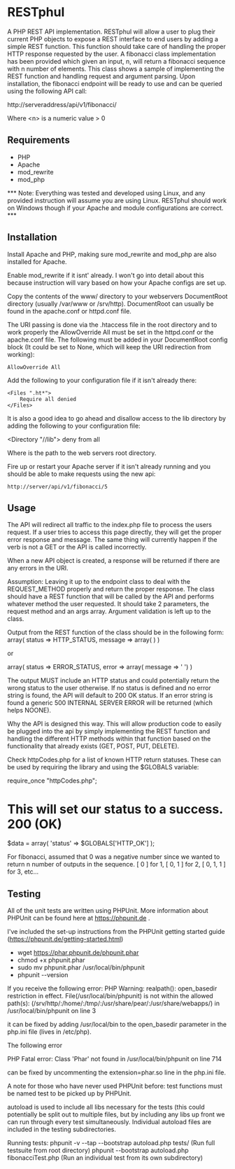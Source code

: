 # RESTphul

A PHP REST API implementation. RESTphul will allow a user to plug their current PHP objects to expose a REST interface to end users by adding a simple REST function. This function should take care of handling the proper HTTP response requested by the user. A fibonacci class implementation has been provided which given an input, n, will return a fibonacci sequence with n number of elements. This class shows a sample of implementing the REST function and handling request and argument parsing. Upon installation, the fibonacci endpoint will be ready to use and can be queried using the following API call:

http://serveraddress/api/v1/fibonacci/<n>

Where \<n\> is a numeric value > 0


## Requirements
- PHP
- Apache
- mod_rewrite
- mod_php

*** Note: Everything was tested and developed using Linux, and any provided instruction will assume you are using Linux. RESTphul should work on Windows though if your Apache and module configurations are correct. ***


## Installation
Install Apache and PHP, making sure mod_rewrite and mod_php are also installed for Apache.

Enable mod_rewrite if it isnt' already. I won't go into detail about this because instruction will vary based on how your Apache configs are set up.

Copy the contents of the www/ directory to your webservers DocumentRoot directory (usually /var/www or /srv/http). DocumentRoot can usually be found in the apache.conf or httpd.conf file. 

The URI passing is done via the .htaccess file in the root directory and to work properly the AllowOverride All must be set in the httpd.conf or the apache.conf file. The following must be added in your DocumentRoot config block (It could be set to None, which will keep the URI redirection from working):

    AllowOverride All
    

Add the following to your configuration file if it isn't already there:

    <Files ".ht*">
        Require all denied
    </Files>

It is also a good idea to go ahead and disallow access to the lib directory by adding the following to your configuration file:

<Directory "/<DocumentRoot>/lib">
    deny from all
</Directory>

Where <DocumentRoot> is the path to the web servers root directory.

Fire up or restart your Apache server if it isn't already running and you should be able to make requests using the new api:

    http://server/api/v1/fibonacci/5


## Usage
The API will redirect all traffic to the index.php file to process the users 
request. If a user tries to access this page directly, they will get the proper
error response and message. The same thing will currently happen if the verb is
not a GET or the API is called incorrectly.


When a new API object is created, a response will be returned if there are any
errors in the URI.	


Assumption: Leaving it up to the endpoint class to deal with the REQUEST_METHOD
properly and return the proper response. The class should have a REST function
that will be called by the API and performs whatever method the user requested.
It should take 2 parameters, the request method and an args array. Argument 
validation is left up to the class.

Output from the REST function of the class should be in the following form:
array( status  => HTTP_STATUS,
       message => array( ) )

or

array( status => ERROR_STATUS,
       error  => array( message => ' ') )

The output MUST include an HTTP status and could potentially return the wrong
status to the user otherwise. If no status is defined and no error string is 
found, the API will default to 200 OK status. If an error string is found a 
generic 500 INTERNAL SERVER ERROR will be returned (which helps NOONE).


Why the API is designed this way. This will allow production code to easily be
plugged into the api by simply implementing the REST function and handling 
the different HTTP methods within that function based on the functionality that already exists (GET, POST, PUT, DELETE).


Check httpCodes.php for a list of known HTTP return statuses. These can be used by requiring the library and using the $GLOBALS variable:

require_once "httpCodes.php";
# This will set our status to a success. 200 (OK)
$data = array( 'status' => $GLOBALS['HTTP_OK'] ); 


For fibonacci, assumed that 0 was a negative number since we wanted to return
n number of outputs in the sequence. [ 0 ] for 1, [ 0, 1 ] for 2, [ 0, 1, 1 ] 
for 3, etc...


## Testing
All of the unit tests are written using PHPUnit. More information about PHPUnit can be found here at https://phpunit.de .

I've included the set-up instructions from the PHPUnit getting started guide (https://phpunit.de/getting-started.html)

- wget https://phar.phpunit.de/phpunit.phar
- chmod +x phpunit.phar
- sudo mv phpunit.phar /usr/local/bin/phpunit
- phpunit --version

If you receive the following error:
PHP Warning:  realpath(): open_basedir restriction in effect. File(/usr/local/bin/phpunit) is not within the allowed path(s): (/srv/http/:/home/:/tmp/:/usr/share/pear/:/usr/share/webapps/) in /usr/local/bin/phpunit on line 3

it can be fixed by adding /usr/local/bin to the open_basedir parameter in the php.ini file (lives in /etc/php).

The following error

PHP Fatal error:  Class 'Phar' not found in /usr/local/bin/phpunit on line 714

can be fixed by uncommenting the extension=phar.so line in the php.ini file. 

A note for those who have never used PHPUnit before: test functions must be named test<Something> to be picked up by PHPUnit.
 
autoload is used to include all libs necessary for the tests (this could potentially be split out to multiple files, but by including any libs up front we can run through every test simultaneously. Individual autoload files are included in the testing subdirectories.

Running tests:
phpunit -v --tap --bootstrap autoload.php tests/ (Run full testsuite from root directory)
phpunit --bootstrap autoload.php fibonacciTest.php (Run an individual test from its own subdirectory)
